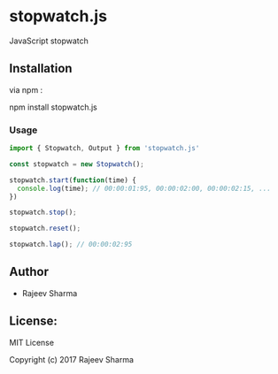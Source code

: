 # stopwatch.js
JavaScript stopwatch

## Installation

via npm :

  npm install stopwatch.js

### Usage

```javascript
import { Stopwatch, Output } from 'stopwatch.js'

const stopwatch = new Stopwatch();

stopwatch.start(function(time) {
  console.log(time); // 00:00:01:95, 00:00:02:00, 00:00:02:15, ...
})

stopwatch.stop();

stopwatch.reset();

stopwatch.lap(); // 00:00:02:95
```

Author
------
* Rajeev Sharma

License:
--------

MIT License

Copyright (c) 2017 Rajeev Sharma